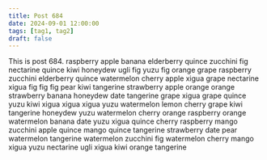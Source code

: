 ```yaml
---
title: Post 684
date: 2024-09-01 12:00:00
tags: [tag1, tag2]
draft: false
---
```

This is post 684.
raspberry
apple
banana
elderberry
quince
zucchini
fig
nectarine
quince
kiwi
honeydew
ugli
fig
yuzu
fig
orange
grape
raspberry
zucchini
elderberry
quince
watermelon
cherry
apple
xigua
grape
nectarine
xigua
fig
fig
fig
pear
kiwi
tangerine
strawberry
apple
orange
orange
strawberry
banana
honeydew
date
tangerine
grape
xigua
grape
quince
yuzu
kiwi
xigua
xigua
xigua
yuzu
watermelon
lemon
cherry
grape
kiwi
tangerine
honeydew
yuzu
watermelon
cherry
orange
raspberry
orange
watermelon
banana
date
yuzu
xigua
quince
cherry
raspberry
mango
zucchini
apple
quince
mango
quince
tangerine
strawberry
date
pear
watermelon
tangerine
watermelon
zucchini
fig
watermelon
cherry
mango
xigua
yuzu
nectarine
ugli
xigua
kiwi
orange
tangerine
